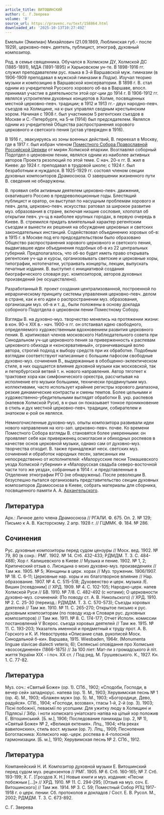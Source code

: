 ```yaml
---
article_title: ВИТОШИНСКИЙ
author: С. Г.Зверева
volume: '8'
source_url: https://pravenc.ru/text/158864.html
downloaded_at: '2025-10-13T10:27:49Z'
---
```


Емельян (Эмилиан) Михайлович (21.09.1869, Люблинская губ.- после 1929), церковно-певч. деятель, публицист, этнограф, духовный композитор.

Род. в семье священника. Обучался в Холмском ДУ, Холмской ДС (1885-1891), МДА (1891-1895) и Харьковском ун-те. В 1898-1916 гг. служил преподавателем рус. языка в 3-й Варшавской муж. гимназии (в 1906-1909 преподавал в мужской гимназии в Лодзи). Изучал теорию музыки и композицию в Варшавской консерватории. В 1898 г. В. стал одним из учредителей Русского хорового об-ва в Варшаве, впосл. принимал участие в деятельности этой орг-ции до 1914 г. В 1906-1912 гг. являлся устроителем духовных концертов в Холме, посвященных местной церковно-певч. традиции; в 1912 и 1913 гг.- двух народно-певч. съездов на Холмщине, на к-рых управлял сводным крестьянским хором. Начиная с 1908 г. был участником 5 регентских съездов в Москве и С.-Петербурге, на 5-м (1914) был председателем. Являлся одним из учредителей Общества распространения хорового церковного и светского пения (устав утвержден в 1916).

В 1916 г., эвакуируясь из зоны военных действий, В. переехал в Москву, где в 1917 г. был избран членом [Поместного Собора Православной Российской Церкви](<https://pravenc.ru/text/Поместного Собора Православной Российской Церкви.html>) от мирян Холмской епархии. Возглавлял соборный Подотдел о церковном пении, являлся одним из наиболее активных авторов Проекта резолюций по этой теме. С нач. 20-х гг. В. жил в Киеве: до 1924 г. преподавал в трудовой школе; с 1924 г. был безработным и нуждался. В 1925-1929 гг. состоял членом секции духовных композиторов Драмосоюза. О завершении жизненного пути В. сведения не обнаружены.

В. проявил себя активным деятелем церковно-певч. движения, охватившего Россию в предреволюционные годы. Блестящий публицист и оратор, он выступал по насущным проблемам хорового и певч. дела, церковно-певч. искусства: ратовал за широкое развитие муз. образования в стране, включая низшие сословия, хлопотал об открытии певч. уч-щ в наиболее крупных городах, в первую очередь в Киеве. В. стремился придать влиятельный характер регентским съездам и вынести их решения на обсуждение церковных и светских законодательных инстанций. Содействовал объединению хоровых об-в: в 1915 г. в Москве под его председательством было образовано Общество распространения хорового церковного и светского пения, выдвигавшее идеи объединения подобных об-в из 22 центральных губерний. Предполагалось, что об-во будет иметь право открывать регентские уч-ща и курсы, организовывать светские и церковные хоры, типографии, нотопечатни, устраивать концерты, лекции, выпускать печатные издания. В. выступил с инициативой создания биографического словаря рус. композиторов, авторов духовных произведений (не осуществлено).

Разработанный В. проект создания централизованной, построенной по иерархическому принципу системы управления церковно-певч. делом в стране, как и его идеи о распространении муз. образования, организации муз. об-в и т. д., были положены в основу доклада соборного Подотдела о церковном пении Поместному Собору.

Взгляды В. на духовно-муз. творчество менялись на протяжении жизни: в кон. 90-х XIX в.- нач. 1900-х гг. он отстаивал идею свободного, определяемого художественным вдохновением развития церковного пения. В. критиковал членов московского Наблюдательного совета при Синодальном уч-ще церковного пения за приверженность к распевам церковного обихода и «консервативный», ограничивающий волю автора, строгий подход к выбору средств при их обработке. Подобным взглядам соответствуют написанные с большим пафосом свободные духовно-муз. сочинения В., выдержанные в обобщенно-эклектическом стиле, в них ощущается влияние духовной музыки как московской, так и петербургской ветвей т. н. нового направления. Автор тяготеет к трактовке хора как симфонического оркестра, рассчитывая на исполнение его музыки большими, технически продвинутыми муз. коллективами, часто использует крайние регистры хорового диапазона, резкие динамические контрасты и смены темпов. Более цельными и художественно-убедительными выглядят обработки В. укр. распевов (напевов Холмской Руси), в к-рых он показывает тонкое проникновение в стиль и дух местной церковно-певч. традиции, собирателем и знатоком к-рой он являлся.

Немногочисленные духовно-муз. опыты композитора развивали идеи нового направления на юго-зап. церковно-певч. почве. Ко времени Поместного Собора взгляды В. становятся более умеренными: он проявляет себя как приверженец осмогласия и обиходных роспевов в качестве основ церковной музыки, однако сам от духовно-муз. творчества отходит. В. также принадлежат неск. светских муз. сочинений и обработок народных песен, записанных им непосредственно от исполнителей: «Малорусские песни Томашевского уезда Холмской губернии» и «Малорусская свадьба северо-восточной части того же уезда», собранные в 1914 г. и представленные в Отделение этнографии РГО (не обнаружены). После революции В. безуспешно пытался организовать представительство секции духовных композиторов Драмосоюза в Киеве, собрать материалы для сборника, посвященного памяти А. А. [Архангельского](https://pravenc.ru/text/Архангельский.html).

## Литература

Арх.: Личное дело члена Драмосоюза // РГАЛИ. Ф. 675. Оп. 2. № 129; Письмо к А. В. Касторскому. 2 апр. 1928 г. // ГЦММК. Ф. 184. № 286.

## Сочинения

Рус. духовные композиторы перед судом цензуры // Моск. вед. 1902. № 79, 80 (в сокр.: РМГ. 1902. № 14. Стб. 432-433; РДМДМ. Т. 3. С. 484-488); Хор г. Калишевского в Киеве // Музыка и пение. 1902. № 1, 2; Критический отзыв о. Лисицына о моих духовно-муз. произведениях // Там же. 1905. № 5; Женщины в церк. хорах // Муз. труженик. 1906/1907. № 18. С. 6-11; Церковные нар. хоры и их благотворное влияние // Нар. образование. 1907. № 4. С. 515-518; Духовенство и церк. музыка /Е. Вишин [псевдоним] // ХРД. 1909. № 4. С. 102-105; Народно-церк. напев Холмской Руси // БВ. 1910. № 7/8. С. 482-492 (с нотами); О церковности духовно-муз. сочинений: (По поводу ст. А. В. Никольского) // ХРД. 1910. № 2. С. 25-30 (переизд.: РДМДМ. Т. 3. С. 570-573); Съезды хоровых деятелей // Там же. 1910. № 11. С. 265-270; Открытое письмо к рус. духовным композиторам (по поводу изд-я Словаря рус. духовных композиторов) // Там же. 1911. № 8. С. 174-177; Отчет Исполн. комиссии постановлений V Всерос. съезда хоровых деятелей // Там же. 1915. № 11. С. 193-203; Указатель именной и предметный к труду прот. А. В. Горского и К. И. Невоструева «Описание слав. рукописей Моск. Синодальной б-ки». Варшава, 1915. Wiesbaden, 1964r. (Monumenta linguae slavicae dialecti veteris; 6); Селянськi оповiдання про Холмське «возсоєдиненiе» (1866-1875) // За 100 лiет: Мат-ли з громадського й лiт. життя Украïни XIX - i поч. ХХ ст. / Под ред. М. Грушевського. К., 1927. Кн. 1. С. 77-82.

## Литература

Муз. соч.: «Святый Боже» (oр. 1). СПб., 1902; «Сподоби, Господи, в вечер сей» западнорус. напева (oр. 1). М., 1903; Херувимская песнь № 1 (ор. 4). М., 1903; «Блажен муж» (ор. 5). М., 1903; «Богородице, Дево, радуйся». СПб., 1904; «Господи, воззвах», гласы 1-й, 2-й (op. 3). 1903; Пiснi побожнiï, певаємiï по усопшим: Для ужитку люду в Холмщинi и Пiдлясьï / Зiбр. i ноти холмскаго унiатскаго напiва на цiлый хор положив Е. Вiтошинський. [Б. м.], 1906; Последование панихиды (oр. 2, № 1), «Святый Боже» № 2, «Великая ектения». Лпц., 1904; «На реках вавилонских», стиль вост. музыки (ор. 7). Лпц., 1909; Песнопения Богогласника: Холмского нар.-церк. роспева в 4-голосной гармонизации. [Б. м.], 1910; Херувимская песнь № 2. СПб., 1912.

## Литература

Компанейский Н. И. Композитор духовной музыки Е. Витошинский перед судом муз. рецензентов // РМГ. 1905. № 6. Стб. 160-165; № 7. Стб. 193-199; Х. Г. [Гроздов Х. Н.] Новые книги и муз. издания: «Песни побожныи [...]» // ХРД. 1910. № 11. С. 294-295; [Отзыв на муз. соч. Е. Витошинского] // Там же. 1914. № 3. С. 59; Поместный Собор РПЦ 1917-1918 г. о церк. пении: Сб. протоколов и докладов / Сост. Е. В. Русол. М., 2002; РДМДМ. Т. 3. С. 673-892.

С. Г.  Зверева
